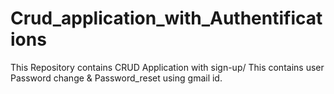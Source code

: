 # Crud_application_with_Authentifications
This Repository contains CRUD Application with sign-up/ 
This contains user Password change & Password_reset using gmail id.
